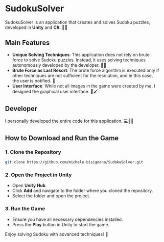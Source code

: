 # SudokuSolver

SudokuSolver is an application that creates and solves Sudoku puzzles, developed in **Unity** and **C#**. 🎲🧩

## Main Features

- **Unique Solving Techniques**: This application does not rely on brute force to solve Sudoku puzzles. Instead, it uses solving techniques autonomously developed by the developer. 🧠✨
- **Brute Force as Last Resort**: The brute force algorithm is executed only if other techniques are not sufficient for the resolution, and in this case, the user is notified. 🚨
- **User Interface**: While not all images in the game were created by me, I designed the graphical user interface. 🎨🖌️

## Developer

I personally developed the entire code for this application. 💻👨‍💻

## How to Download and Run the Game

### 1. Clone the Repository
```sh
git clone https://github.com/michele-bisignano/SudokuSolver.git
```

### 2. Open the Project in Unity
- Open **Unity Hub**.
- Click **Add** and navigate to the folder where you cloned the repository.
- Select the folder and open the project.

### 3. Run the Game
- Ensure you have all necessary dependencies installed.
- Press the **Play** button in Unity to start the game.

Enjoy solving Sudoku with advanced techniques! 🎉
